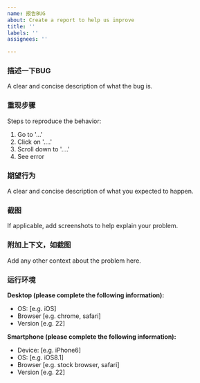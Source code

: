 ```yaml
---
name: 报告BUG
about: Create a report to help us improve
title: ''
labels: ''
assignees: ''

---
```


### 描述一下BUG
A clear and concise description of what the bug is.

### 重现步骤
Steps to reproduce the behavior:
1. Go to '...'
2. Click on '....'
3. Scroll down to '....'
4. See error

### 期望行为
A clear and concise description of what you expected to happen.

### 截图
If applicable, add screenshots to help explain your problem.

### 附加上下文，如截图
Add any other context about the problem here.

### 运行环境

**Desktop (please complete the following information):**
 - OS: [e.g. iOS]
 - Browser [e.g. chrome, safari]
 - Version [e.g. 22]

**Smartphone (please complete the following information):**
 - Device: [e.g. iPhone6]
 - OS: [e.g. iOS8.1]
 - Browser [e.g. stock browser, safari]
 - Version [e.g. 22]

